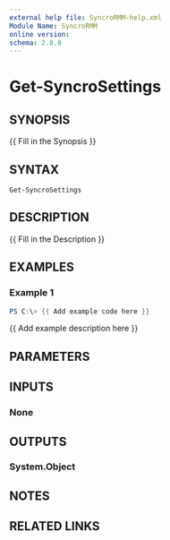 ```yaml
---
external help file: SyncroRMM-help.xml
Module Name: SyncroRMM
online version:
schema: 2.0.0
---
```


# Get-SyncroSettings

## SYNOPSIS
{{ Fill in the Synopsis }}

## SYNTAX

```
Get-SyncroSettings
```

## DESCRIPTION
{{ Fill in the Description }}

## EXAMPLES

### Example 1
```powershell
PS C:\> {{ Add example code here }}
```

{{ Add example description here }}

## PARAMETERS

## INPUTS

### None

## OUTPUTS

### System.Object
## NOTES

## RELATED LINKS
